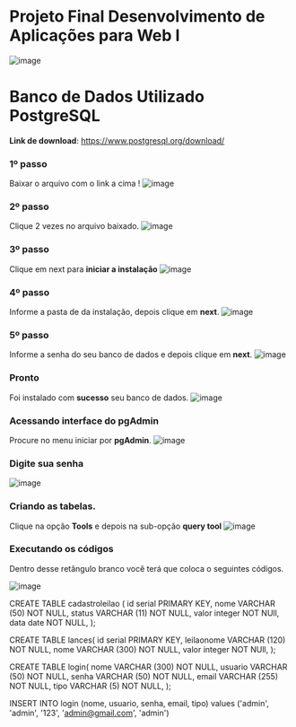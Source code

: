 # Projeto Final Desenvolvimento de Aplicações para Web I

![image](https://user-images.githubusercontent.com/60077995/131767815-87f33e1b-cd0e-42e3-92d4-9c43d9b85a77.png)


# Banco de Dados Utilizado PostgreSQL

**Link de download**: https://www.postgresql.org/download/
### 1º passo
Baixar o arquivo com o link a cima ! 
![image](https://user-images.githubusercontent.com/60077995/131768811-78e2fe05-2071-40a5-be7b-18c67d8e258d.png)

### 2º passo
Clique 2 vezes no arquivo baixado.
![image](https://user-images.githubusercontent.com/60077995/131769043-fed530fd-e807-44da-a806-26c790058294.png)

### 3º passo
Clique em next para **iniciar a instalação**
![image](https://user-images.githubusercontent.com/60077995/131769207-8059f2b8-5d83-4500-8a85-a1d0b53dbdba.png)

### 4º passo
Informe a pasta de da instalação, depois clique em **next**. 
![image](https://user-images.githubusercontent.com/60077995/131769282-e9bdd0fd-2b10-480f-a7f0-419771efe349.png)

### 5º passo
Informe a senha do seu banco de dados e depois clique em **next**.
![image](https://user-images.githubusercontent.com/60077995/131770579-e30af6b3-2659-4e6b-bbc5-95f28bc114fc.png)

### Pronto
Foi instalado com **sucesso** seu banco de dados.
![image](https://user-images.githubusercontent.com/60077995/131770968-1e848c1e-2030-48b8-a8d8-58e5822b487d.png)

### Acessando interface do pgAdmin
Procure no menu iniciar por **pgAdmin**.
![image](https://user-images.githubusercontent.com/60077995/131771065-f97ca095-3f30-4e6c-ad99-4eaac6e0394f.png)

### Digite sua senha
![image](https://user-images.githubusercontent.com/60077995/131771299-4551a30d-f981-411f-8004-dce3b708cfe1.png)

### Criando as tabelas.
Clique na opção **Tools** e depois na sub-opção **query tool**
![image](https://user-images.githubusercontent.com/60077995/131771483-9092367e-0a11-4b7c-b5c0-5f41ce20ad78.png)

### Executando os códigos
Dentro desse retângulo branco você terá que coloca o seguintes códigos.

![image](https://user-images.githubusercontent.com/60077995/131771648-46cfe274-e250-4657-b1ea-ba6dc27db3fe.png)

CREATE TABLE cadastroleilao (
	id serial PRIMARY KEY,
	nome VARCHAR (50) NOT NULL,
	status VARCHAR (11) NOT NULL,
	valor integer NOT NUll,
	data date NOT NULL,
);

CREATE TABLE lances(
	id serial PRIMARY KEY,
	leilaonome VARCHAR (120) NOT NULL,
	nome VARCHAR (300) NOT NULL,
	valor integer NOT NUll,
);

CREATE TABLE login(
	nome VARCHAR (300) NOT NULL,
	usuario VARCHAR (50) NOT NULL,
	senha VARCHAR (50) NOT NULL,
	email VARCHAR (255) NOT NULL,
	tipo VARCHAR (5) NOT NULL,
);

INSERT INTO login (nome, usuario, senha, email, tipo) values ('admin', 'admin', '123', 'admin@gmail.com', 'admin')
